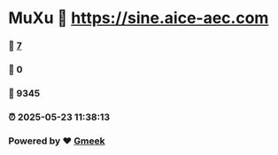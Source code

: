 # MuXu :link: https://sine.aice-aec.com 
### :page_facing_up: [7](https://sine.aice-aec.com/tag.html) 
### :speech_balloon: 0 
### :hibiscus: 9345 
### :alarm_clock: 2025-05-23 11:38:13 
### Powered by :heart: [Gmeek](https://github.com/Meekdai/Gmeek)
